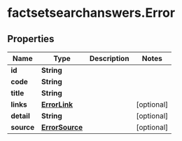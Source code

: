 # factsetsearchanswers.Error

## Properties

Name | Type | Description | Notes
------------ | ------------- | ------------- | -------------
**id** | **String** |  | 
**code** | **String** |  | 
**title** | **String** |  | 
**links** | [**ErrorLink**](ErrorLink.md) |  | [optional] 
**detail** | **String** |  | [optional] 
**source** | [**ErrorSource**](ErrorSource.md) |  | [optional] 


